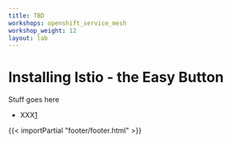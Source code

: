 ```yaml
---
title: TBD
workshops: openshift_service_mesh
workshop_weight: 12
layout: lab
---
```


# Installing Istio - the Easy Button
Stuff goes here


* XXX[1]

[1]: https://xxxx

{{< importPartial "footer/footer.html" >}}